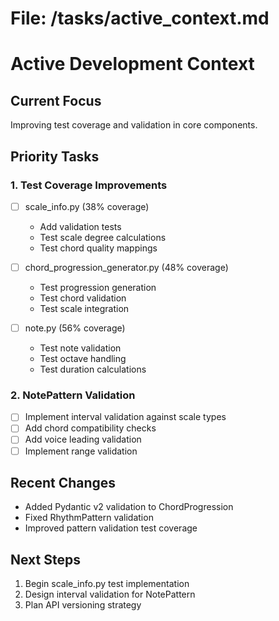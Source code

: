 # File: /tasks/active_context.md

# Active Development Context

## Current Focus
Improving test coverage and validation in core components.

## Priority Tasks

### 1. Test Coverage Improvements
- [ ] scale_info.py (38% coverage)
  - Add validation tests
  - Test scale degree calculations
  - Test chord quality mappings
  
- [ ] chord_progression_generator.py (48% coverage)
  - Test progression generation
  - Test chord validation
  - Test scale integration

- [ ] note.py (56% coverage)
  - Test note validation
  - Test octave handling
  - Test duration calculations

### 2. NotePattern Validation
- [ ] Implement interval validation against scale types
- [ ] Add chord compatibility checks
- [ ] Add voice leading validation
- [ ] Implement range validation

## Recent Changes
- Added Pydantic v2 validation to ChordProgression
- Fixed RhythmPattern validation
- Improved pattern validation test coverage

## Next Steps
1. Begin scale_info.py test implementation
2. Design interval validation for NotePattern
3. Plan API versioning strategy